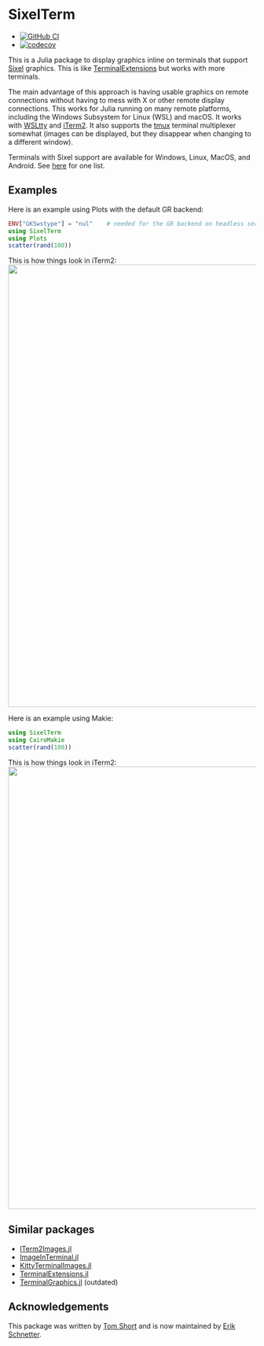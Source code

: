 # SixelTerm

* [![GitHub
  CI](https://github.com/eschnett/SixelTerm.jl/workflows/CI/badge.svg)](https://github.com/eschnett/SixelTerm.jl/actions)
* [![codecov](https://codecov.io/gh/eschnett/SixelTerm.jl/branch/master/graph/badge.svg?token=6JBYLRAD2X)](https://codecov.io/gh/eschnett/SixelTerm.jl)

This is a Julia package to display graphics inline on terminals that
support [Sixel](https://en.wikipedia.org/wiki/Sixel) graphics. This is
like
[TerminalExtensions](https://github.com/Keno/TerminalExtensions.jl)
but works with more terminals.

The main advantage of this approach is having usable graphics on remote 
connections without having to mess with X or other remote display
connections. This works for Julia running on many remote platforms, 
including the Windows Subsystem for Linux (WSL) and macOS. It works with
[WSLtty](https://github.com/mintty/wsltty) and [iTerm2](https://iterm2.com).
It also supports the [tmux](tmux.github.io) terminal multiplexer somewhat
(images can be displayed, but they disappear when changing to a different window).

Terminals with Sixel support are available for Windows, Linux, MacOS, and Android. 
See [here](https://github.com/saitoha/libsixel/blob/master/README.md#terminal-requirements)
for one list.

## Examples

Here is an example using Plots with the default GR backend:

```julia
ENV["GKSwstype"] = "nul"    # needed for the GR backend on headless servers
using SixelTerm
using Plots
scatter(rand(100))
```

This is how things look in iTerm2:
<img src="https://raw.githubusercontent.com/eschnett/SixelTerm.jl/master/demo.png" width=900px></img>

Here is an example using Makie:
```julia
using SixelTerm
using CairoMakie
scatter(rand(100))
```

This is how things look in iTerm2:
<img src="https://raw.githubusercontent.com/eschnett/SixelTerm.jl/master/demo-makie.png" width=900px></img>

## Similar packages

* [ITerm2Images.jl](https://github.com/eschnett/ITerm2Images.jl)
* [ImageInTerminal.jl](https://github.com/JuliaImages/ImageInTerminal.jl)
* [KittyTerminalImages.jl](https://github.com/simonschoelly/KittyTerminalImages.jl)
* [TerminalExtensions.jl](https://github.com/Keno/TerminalExtensions.jl)
* [TerminalGraphics.jl](https://github.com/m-j-w/TerminalGraphics.jl) (outdated)

## Acknowledgements

This package was written by [Tom Short](https://github.com/tshort) and
is now maintained by [Erik Schnetter](https://github.com/eschnett).
